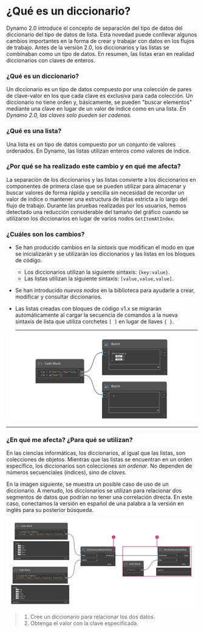 # ¿Qué es un diccionario?

Dynamo 2.0 introduce el concepto de separación del tipo de datos del diccionario del tipo de datos de lista. Esta novedad puede conllevar algunos cambios importantes en la forma de crear y trabajar con datos en los flujos de trabajo. Antes de la versión 2.0, los diccionarios y las listas se combinaban como un tipo de datos. En resumen, las listas eran en realidad diccionarios con claves de enteros.

### **¿Qué es un diccionario?**

Un diccionario es un tipo de datos compuesto por una colección de pares de clave-valor en los que cada clave es exclusiva para cada colección. Un diccionario no tiene orden y, básicamente, se pueden "buscar elementos" mediante una clave en lugar de un valor de índice como en una lista. _En Dynamo 2.0, las claves solo pueden ser cadenas._

### **¿Qué es una lista?**

Una lista es un tipo de datos compuesto por un conjunto de valores ordenados. En Dynamo, las listas utilizan enteros como valores de índice.

### **¿Por qué se ha realizado este cambio y en qué me afecta?**

La separación de los diccionarios y las listas convierte a los diccionarios en componentes de primera clase que se pueden utilizar para almacenar y buscar valores de forma rápida y sencilla sin necesidad de recordar un valor de índice o mantener una estructura de listas estricta a lo largo del flujo de trabajo. Durante las pruebas realizadas por los usuarios, hemos detectado una reducción considerable del tamaño del gráfico cuando se utilizaron los diccionarios en lugar de varios nodos `GetItemAtIndex`.

### **¿Cuáles son los cambios?**

* Se han producido cambios en la _sintaxis_ que modifican el modo en que se inicializarán y se utilizarán los diccionarios y las listas en los bloques de código.
  * Los diccionarios utilizan la siguiente sintaxis: `{key:value}`.
  * Las listas utilizan la siguiente sintaxis: `[value,value,value]`.
* Se han introducido _nuevos nodos_ en la biblioteca para ayudarle a crear, modificar y consultar diccionarios.
*   Las listas creadas con bloques de código v1.x se migrarán automáticamente al cargar la secuencia de comandos a la nueva sintaxis de lista que utiliza corchetes `[ ]` en lugar de llaves `{ }`.

    ***

![](../images/5-5/1/whatisadictionary-whatarethechanges(1).jpg)

***

### **¿En qué me afecta? ¿Para qué se utilizan?**

En las ciencias informáticas, los diccionarios, al igual que las listas, son colecciones de objetos. Mientras que las listas se encuentran en un orden específico, los diccionarios son colecciones _sin ordenar_. No dependen de números secuenciales (índices), sino de _claves_.

En la imagen siguiente, se muestra un posible caso de uso de un diccionario. A menudo, los diccionarios se utilizan para relacionar dos segmentos de datos que podrían no tener una correlación directa. En este caso, conectamos la versión en español de una palabra a la versión en inglés para su posterior búsqueda.

![](../images/5-5/1/whatisadictionary-whatwouldyouusethesefor.jpg)

> 1. Cree un diccionario para relacionar los dos datos.
> 2. Obtenga el valor con la clave especificada.
